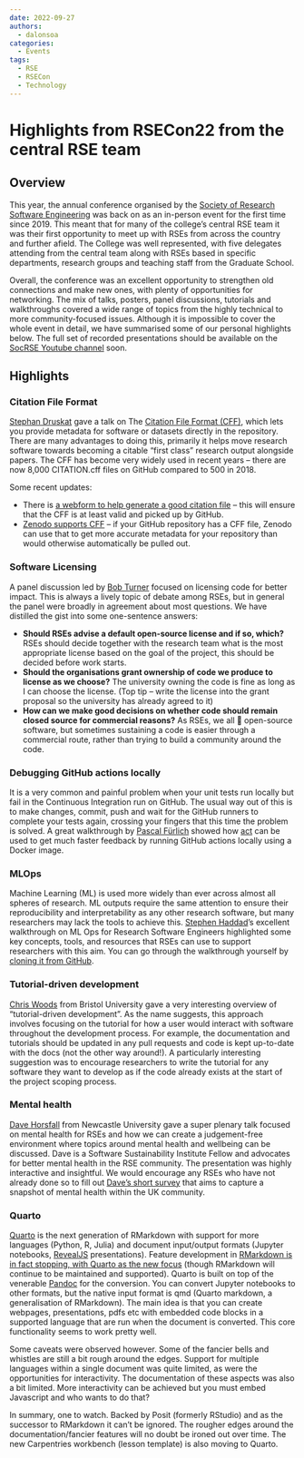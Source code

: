 ```yaml
---
date: 2022-09-27
authors:
  - dalonsoa
categories:
  - Events
tags:
  - RSE
  - RSECon
  - Technology
---
```


# Highlights from RSECon22 from the central RSE team

## Overview

This year, the annual conference organised by the [Society of Research Software Engineering](https://society-rse.org/) was back on as an in-person event for the first time since 2019. This meant that for many of the college’s central RSE team it was their first opportunity to meet up with RSEs from across the country and further afield. The College was well represented, with five delegates attending from the central team along with RSEs based in specific departments, research groups and teaching staff from the Graduate School.

<!-- more -->

Overall, the conference was an excellent opportunity to strengthen old connections and make new ones, with plenty of opportunities for networking. The mix of talks, posters, panel discussions, tutorials and walkthroughs covered a wide range of topics from the highly technical to more community-focused issues. Although it is impossible to cover the whole event in detail, we have summarised some of our personal highlights below. The full set of recorded presentations should be available on the [SocRSE Youtube channel](https://www.youtube.com/channel/UCL7rYOIAP1Rx_VajLPDF-hA) soon.

## Highlights

### Citation File Format

[Stephan Druskat](https://sdruskat.net/) gave a talk on The [Citation File Format (CFF)](https://github.com/citation-file-format/citation-file-format), which lets you provide metadata for software or datasets directly in the repository. There are many advantages to doing this, primarily it helps move research software towards becoming a citable “first class” research output alongside papers. The CFF has become very widely used in recent years – there are now 8,000 CITATION.cff files on GitHub compared to 500 in 2018.

Some recent updates:

- There is [a webform to help generate a good citation file](https://citation-file-format.github.io/cff-initializer-javascript/#/) – this will ensure that the CFF is at least valid and picked up by GitHub.
- [Zenodo supports CFF](https://github.com/citation-file-format/citation-file-format#why-should-i-add-a-citationcff-file-to-my-repository-bulb) – if your GitHub repository has a CFF file, Zenodo can use that to get more accurate metadata for your repository than would otherwise automatically be pulled out.

### Software Licensing

A panel discussion led by [Bob Turner](https://rse.shef.ac.uk/contact/bob-turner/) focused on licensing code for better impact. This is always a lively topic of debate among RSEs, but in general the panel were broadly in agreement about most questions. We have distilled the gist into some one-sentence answers:

- **Should RSEs advise a default open-source license and if so, which?** RSEs should decide together with the research team what is the most appropriate license based on the goal of the project, this should be decided before work starts.
- **Should the organisations grant ownership of code we produce to license as we choose?** The university owning the code is fine as long as I can choose the license. (Top tip – write the license into the grant proposal so the university has already agreed to it)
- **How can we make good decisions on whether code should remain closed source for commercial reasons?** As RSEs, we all 💙 open-source software, but sometimes sustaining a code is easier through a commercial route, rather than trying to build a community around the code.

### Debugging GitHub actions locally

It is a very common and painful problem when your unit tests run locally but fail in the Continuous Integration run on GitHub. The usual way out of this is to make changes, commit, push and wait for the GitHub runners to complete your tests again, crossing your fingers that this time the problem is solved. A great walkthrough by [Pascal Fürlich](https://www.pik-potsdam.de/members/pascalfu) showed how [act](https://github.com/nektos/act) can be used to get much faster feedback by running GitHub actions locally using a Docker image.

### MLOps

Machine Learning (ML) is used more widely than ever across almost all spheres of research. ML outputs require the same attention to ensure their reproducibility and interpretability as any other research software, but many researchers may lack the tools to achieve this. [Stephen Haddad](https://x.com/i/flow/login?redirect_after_login=%2Fstevehadd)’s excellent walkthrough on ML Ops for Research Software Engineers highlighted some key concepts, tools, and resources that RSEs can use to support researchers with this aim. You can go through the walkthrough yourself by [cloning it from GitHub](https://github.com/informatics-lab/ukrse_2022_mlops_walkthrough).

### Tutorial-driven development

[Chris Woods](https://research-information.bris.ac.uk/en/persons/christopher-j-woods) from Bristol University gave a very interesting overview of “tutorial-driven development”. As the name suggests, this approach involves focusing on the tutorial for how a user would interact with software throughout the development process. For example, the documentation and tutorials should be updated in any pull requests and code is kept up-to-date with the docs (not the other way around!). A particularly interesting suggestion was to encourage researchers to write the tutorial for any software they want to develop as if the code already exists at the start of the project scoping process.

### Mental health

[Dave Horsfall](https://www.software.ac.uk/fellowship-programme/dave-horsfall) from Newcastle University gave a super plenary talk focused on mental health for RSEs and how we can create a judgement-free environment where topics around mental health and wellbeing can be discussed. Dave is a Software Sustainability Institute Fellow and advocates for better mental health in the RSE community. The presentation was highly interactive and insightful. We would encourage any RSEs who have not already done so to fill out [Dave’s short survey](https://softwaresaved.limequery.com/837235) that aims to capture a snapshot of mental health within the UK community.

### Quarto

[Quarto](https://quarto.org/) is the next generation of RMarkdown with support for more languages (Python, R, Julia) and document input/output formats (Jupyter notebooks, [RevealJS](https://revealjs.com/) presentations). Feature development in [RMarkdown is in fact stopping, with Quarto as the new focus](https://quarto.org/docs/faq/rmarkdown.html#is-r-markdown-going-away-will-my-r-markdown-documents-continue-to-work) (though RMarkdown will continue to be maintained and supported). Quarto is built on top of the venerable [Pandoc](https://pandoc.org/) for the conversion. You can convert Jupyter notebooks to other formats, but the native input format is qmd (Quarto markdown, a generalisation of RMarkdown). The main idea is that you can create webpages, presentations, pdfs etc with embedded code blocks in a supported language that are run when the document is converted. This core functionality seems to work pretty well.

Some caveats were observed however. Some of the fancier bells and whistles are still a bit rough around the edges. Support for multiple languages within a single document was quite limited, as were the opportunities for interactivity. The documentation of these aspects was also a bit limited. More interactivity can be achieved but you must embed Javascript and who wants to do that?

In summary, one to watch. Backed by Posit (formerly RStudio) and as the successor to RMarkdown it can’t be ignored. The rougher edges around the documentation/fancier features will no doubt be ironed out over time. The new Carpentries workbench (lesson template) is also moving to Quarto.
